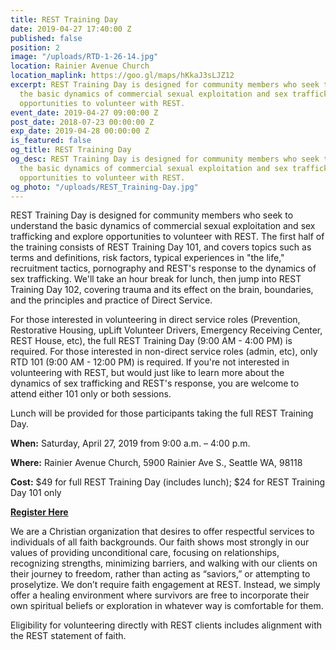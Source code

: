 ```yaml
---
title: REST Training Day
date: 2019-04-27 17:40:00 Z
published: false
position: 2
image: "/uploads/RTD-1-26-14.jpg"
location: Rainier Avenue Church
location_maplink: https://goo.gl/maps/hKkaJ3sLJZ12
excerpt: REST Training Day is designed for community members who seek to understand
  the basic dynamics of commercial sexual exploitation and sex trafficking and explore
  opportunities to volunteer with REST.
event_date: 2019-04-27 09:00:00 Z
post_date: 2018-07-23 00:00:00 Z
exp_date: 2019-04-28 00:00:00 Z
is_featured: false
og_title: REST Training Day
og_desc: REST Training Day is designed for community members who seek to understand
  the basic dynamics of commercial sexual exploitation and sex trafficking and explore
  opportunities to volunteer with REST.
og_photo: "/uploads/REST_Training-Day.jpg"
---
```


REST Training Day is designed for community members who seek to understand the basic dynamics of commercial sexual exploitation and sex trafficking and explore opportunities to volunteer with REST. The first half of the training consists of REST Training Day 101, and covers topics such as terms and definitions, risk factors, typical experiences in "the life," recruitment tactics, pornography and REST's response to the dynamics of sex trafficking. We'll take an hour break for lunch, then jump into REST Training Day 102, covering trauma and its effect on the brain, boundaries, and the principles and practice of Direct Service.

For those interested in volunteering in direct service roles (Prevention, Restorative Housing, upLift Volunteer Drivers, Emergency Receiving Center, REST House, etc), the full REST Training Day (9:00 AM - 4:00 PM) is required. For those interested in non-direct service roles (admin, etc), only RTD 101 (9:00 AM - 12:00 PM) is required. If you're not interested in volunteering with REST, but would just like to learn more about the dynamics of sex trafficking and REST's response, you are welcome to attend either 101 only or both sessions.

Lunch will be provided for those participants taking the full REST Training Day. 

**When:** Saturday, April 27, 2019 from 9:00 a.m. – 4:00 p.m. 

**Where:** Rainier Avenue Church, 5900 Rainier Ave S., Seattle WA, 98118

**Cost:** $49 for full REST Training Day (includes lunch); $24 for REST Training Day 101 only

[**Register Here**](https://form.jotform.com/60208694001952)

We are a Christian organization that desires to offer respectful services to individuals of all faith backgrounds. Our faith shows most strongly in our values of providing unconditional care, focusing on relationships, recognizing strengths, minimizing barriers, and walking with our clients on their journey to freedom, rather than acting as “saviors,” or attempting to proselytize. We don’t require faith engagement at REST. Instead, we simply offer a healing environment where survivors are free to incorporate their own spiritual beliefs or exploration in whatever way is comfortable for them.

Eligibility for volunteering directly with REST clients includes alignment with the REST statement of faith. 